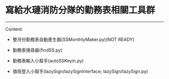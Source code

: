 ﻿# 寫給水璉消防分隊的勤務表相關工具群
---------------------------------------------------------
Content: 
* 整月份勤務表自動產生器(SSMonthlyMaker.py)(NOT READY)
* 勤務表搜尋器(findSS.py)
* 勤務表輸入小幫手(autoSSKeyin.py)

* 值班登入小幫手(lazySign/lazySignInterface; lazySign/lazySign.py)